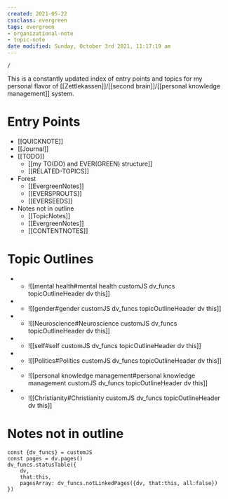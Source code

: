 ```yaml
---
created: 2021-05-22
cssclass: evergreen
tags: evergreen
- organizational-note
- topic-note
date modified: Sunday, October 3rd 2021, 11:17:19 am
---
```

```ActivityHistory
/
```
This is a constantly updated index of entry points and topics for my personal flavor of [[Zettlekassen]]/[[second brain]]/[[personal knowledge management]] system.

# Entry Points

- [[QUICKNOTE]]
- [[Journal]]
- [[TODO]]
	- [[my TO(DO) and EVER(GREEN) structure]]
	- [[RELATED-TOPICS]]
- Forest
	- [[EvergreenNotes]]
	- [[EVERSPROUTS]]
	- [[EVERSEEDS]]
- Notes not in outline
	- [[TopicNotes]]
	- [[EvergreenNotes]]
	- [[CONTENTNOTES]]



# Topic Outlines
- 
	- ![[mental health#mental health customJS dv_funcs topicOutlineHeader dv this]]
- 
	- ![[gender#gender customJS dv_funcs topicOutlineHeader dv this]]
- 
	 - ![[Neuroscience#Neuroscience customJS dv_funcs topicOutlineHeader dv this]]
- 
	- ![[self#self customJS dv_funcs topicOutlineHeader dv this]]
- 
	- ![[Politics#Politics customJS dv_funcs topicOutlineHeader dv this]]
- 
	 - ![[personal knowledge management#personal knowledge management customJS dv_funcs topicOutlineHeader dv this]]
- 
	 - ![[Christianity#Christianity customJS dv_funcs topicOutlineHeader dv this]]

# Notes not in outline
```dataviewjs
const {dv_funcs} = customJS
const pages = dv.pages()
dv_funcs.statusTable({
	dv, 
	that:this,
	pagesArray: dv_funcs.notLinkedPages({dv, that:this, all:false})
})
```

